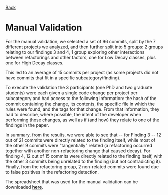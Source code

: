[Back](https://sbcars217854.github.io/)

# Manual Validation

For the manual validation, we selected a set of 96 commits, split by the 7 different projects we analyzed, and then further split into 5 groups: 2 groups relating to our findings 3 and 4, 1 group exploring other interactions between refactorings and other factors, one for Low Decay classes, plus one for High Decay classes. 

This led to an average of 15 commits per project (as some projects did not have commits that fit in a specific subcategory/finding).

To execute the validation the 3 participants (one PhD and two graduate students) were each given a single code change per project per subcategory and had access to the following information: the hash of the commit containing the change, its contents, the specific file in which the rules were found, and the tags for that change. From that information, they had to describe, where possible, the intent of the developer when performing those changes, as well as if (and how) they relate to one of the findings in the paper. 

In summary, from the results, we were able to see that -- for Finding 3 -- 12 out of 21 commits were directly related to the finding itself, while most of the other 9 commits were "tangentially" related (a refactoring occurred together with another non-refactoring change that caused decay). For finding 4, 12 out of 15 commits were directly related to the finding itself, with the other 3 commits being unrelated to the finding (but not contradicting it). Finally, from the refactoring group, 2 non-related commits were found due to false positives in the refactoring detection.

The spreadsheet that was used for the manual validation can be downloaded **[here](https://github.com/sbcars217854/sbcars217854.github.io/blob/main/replication_package/manual_validation/manual_validation.xlsx?raw=true)**. 